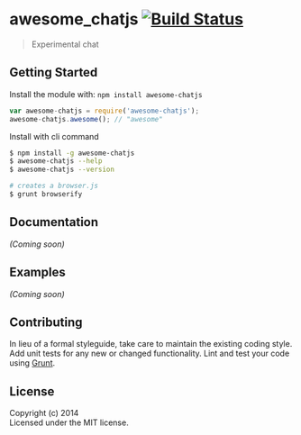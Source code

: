 # awesome_chatjs [![Build Status](https://secure.travis-ci.org/saromanov/awesome-chatjs.png?branch=master)](http://travis-ci.org/saromanov/awesome-chatjs)

> Experimental chat


## Getting Started

Install the module with: `npm install awesome-chatjs`

```js
var awesome-chatjs = require('awesome-chatjs');
awesome-chatjs.awesome(); // "awesome"
```

Install with cli command

```sh
$ npm install -g awesome-chatjs
$ awesome-chatjs --help
$ awesome-chatjs --version
```


```sh
# creates a browser.js
$ grunt browserify
```



## Documentation

_(Coming soon)_


## Examples

_(Coming soon)_


## Contributing

In lieu of a formal styleguide, take care to maintain the existing coding style. Add unit tests for any new or changed functionality. Lint and test your code using [Grunt](http://gruntjs.com).


## License

Copyright (c) 2014   
Licensed under the MIT license.
